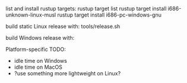 list and install rustup targets:
  rustup target list
  rustup target install i686-unknown-linux-musl
  rustup target install i686-pc-windows-gnu

build static Linux release with:
  tools/release.sh

build Windows release with:


Platform-specific TODO:
* idle time on Windows
* idle time on MacOS
* ?use something more lightweight on Linux?
